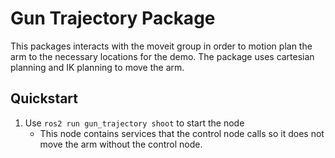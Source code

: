 # Gun Trajectory Package

This packages interacts with the moveit group in order to motion plan the arm to the necessary locations for the demo. The package uses cartesian planning and IK planning to move the arm. 

## Quickstart
1. Use `ros2 run gun_trajectory shoot` to start the node
    - This node contains services that the control node calls so it does not move the arm without the control node.